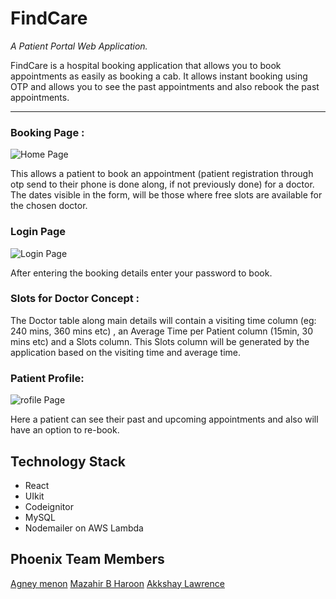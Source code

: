 # FindCare

_A Patient Portal Web Application._

FindCare is a hospital booking application that allows you to book appointments as easily as booking a cab. It allows instant booking using OTP and allows you to see the past appointments and also rebook the past appointments.

---

### Booking Page :

![Home Page](https://i.imgur.com/CYNqnHK.png)

This allows a patient to book an appointment (patient registration through otp send to their phone is done along, if not previously done) for a doctor.
The dates visible in the form, will be those where free slots are available for the chosen doctor.

### Login Page
![Login Page](https://i.imgur.com/dXUcNMq.png)

After entering the booking details enter your password to book.

### Slots for Doctor Concept :

The Doctor table along main details will contain a visiting time column (eg: 240 mins, 360 mins etc) , an Average Time per Patient column (15min, 30 mins etc) and a Slots column.
This Slots column will be generated by the application based on the visiting time and average time.

### Patient Profile:

![rofile Page](https://i.imgur.com/BwcCNv9.png)

Here a patient can see their past and upcoming appointments and also will have an option to re-book.

## Technology Stack

* React
* UIkit
* Codeignitor
* MySQL
* Nodemailer on AWS Lambda

## Phoenix Team Members

[Agney menon](https://github.com/BoyWithSilverWings)
[Mazahir B Haroon](https://github.com/MazahirHaroon)
[Akkshay Lawrence](https://github.com/akkshaylawrence)
